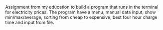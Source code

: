Assignment from my education to build a program that runs in the terminal for electricity prices. The program have a menu, manual data input, show min/max/average, sorting from cheap to expensive, best four hour charge time and input from file. 
